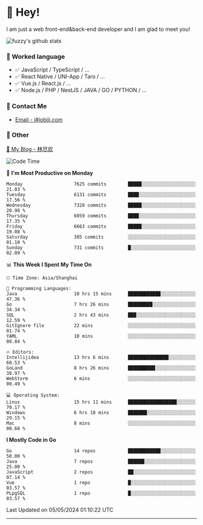 # 👋 Hey!

I am just a web front-end&back-end developer and I am glad to meet you!

![fuzzy's github stats](https://github-readme-stats.vercel.app/api?username=JaydenForYou&&show_icons=true&&title_color=1abc9c&&icon_color=1abc9c)


### 📝 Worked language

- ✅ JavaScript / TypeScript / ...
- ✅ React Native / UNI-App / Taro / ...
- ✅ Vue.js / React.js / ...
- ✅ Node.js / PHP / NestJS / JAVA / GO / PYTHON / ...

### 📮 Contact Me

- [Email - i#iobiji.com](mailto:i@iobiji.com)


### 🤪 Other

[📌 My Blog - 林尽欢](https://iobiji.com)

<!--START_SECTION:waka-->
![Code Time](http://img.shields.io/badge/Code%20Time-504%20hrs%206%20mins-blue)

📅 **I'm Most Productive on Monday** 

```text
Monday                   7625 commits        █████░░░░░░░░░░░░░░░░░░░░   21.83 % 
Tuesday                  6131 commits        ████░░░░░░░░░░░░░░░░░░░░░   17.56 % 
Wednesday                7328 commits        █████░░░░░░░░░░░░░░░░░░░░   20.98 % 
Thursday                 6059 commits        ████░░░░░░░░░░░░░░░░░░░░░   17.35 % 
Friday                   6663 commits        █████░░░░░░░░░░░░░░░░░░░░   19.08 % 
Saturday                 385 commits         ░░░░░░░░░░░░░░░░░░░░░░░░░   01.10 % 
Sunday                   731 commits         █░░░░░░░░░░░░░░░░░░░░░░░░   02.09 % 
```


📊 **This Week I Spent My Time On** 

```text
🕑︎ Time Zone: Asia/Shanghai

💬 Programming Languages: 
Java                     10 hrs 15 mins      ████████████░░░░░░░░░░░░░   47.36 % 
Go                       7 hrs 26 mins       █████████░░░░░░░░░░░░░░░░   34.34 % 
SQL                      2 hrs 43 mins       ███░░░░░░░░░░░░░░░░░░░░░░   12.59 % 
GitIgnore file           22 mins             ░░░░░░░░░░░░░░░░░░░░░░░░░   01.74 % 
YAML                     10 mins             ░░░░░░░░░░░░░░░░░░░░░░░░░   00.84 % 

🔥 Editors: 
Intellijidea             13 hrs 6 mins       ███████████████░░░░░░░░░░   60.53 % 
GoLand                   8 hrs 26 mins       ██████████░░░░░░░░░░░░░░░   38.97 % 
WebStorm                 6 mins              ░░░░░░░░░░░░░░░░░░░░░░░░░   00.49 % 

💻 Operating System: 
Linux                    15 hrs 11 mins      ██████████████████░░░░░░░   70.17 % 
Windows                  6 hrs 18 mins       ███████░░░░░░░░░░░░░░░░░░   29.15 % 
Mac                      8 mins              ░░░░░░░░░░░░░░░░░░░░░░░░░   00.68 % 
```

**I Mostly Code in Go** 

```text
Go                       14 repos            ████████████░░░░░░░░░░░░░   50.00 % 
Java                     7 repos             ██████░░░░░░░░░░░░░░░░░░░   25.00 % 
JavaScript               2 repos             ██░░░░░░░░░░░░░░░░░░░░░░░   07.14 % 
Vue                      1 repo              █░░░░░░░░░░░░░░░░░░░░░░░░   03.57 % 
PLpgSQL                  1 repo              █░░░░░░░░░░░░░░░░░░░░░░░░   03.57 % 
```




 Last Updated on 05/05/2024 01:10:22 UTC
<!--END_SECTION:waka-->
---
